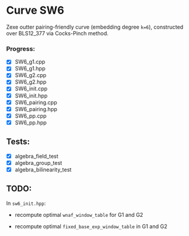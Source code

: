 # Curve SW6
Zexe outter pairing-friendly curve (embedding degree `k=6`), constructed over BLS12_377 via Cocks-Pinch method.

### Progress:
- [x] SW6_g1.cpp
- [x] SW6_g1.hpp
- [x] SW6_g2.cpp
- [x] SW6_g2.hpp
- [x] SW6_init.cpp
- [x] SW6_init.hpp
- [x] SW6_pairing.cpp
- [x] SW6_pairing.hpp
- [x] SW6_pp.cpp
- [x] SW6_pp.hpp

## Tests:
- [x] algebra_field_test
- [x] algebra_group_test
- [x] algebra_bilinearity_test

## TODO:
In `sw6_init.hpp`:

* recompute optimal `wnaf_window_table` for G1 and G2

* recompute optimal `fixed_base_exp_window_table` in G1 and G2

